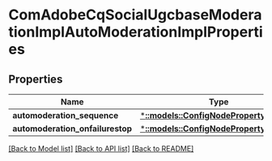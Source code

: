 # ComAdobeCqSocialUgcbaseModerationImplAutoModerationImplProperties

## Properties
Name | Type | Description | Notes
------------ | ------------- | ------------- | -------------
**automoderation_sequence** | [***::models::ConfigNodePropertyArray**](configNodePropertyArray.md) |  | [optional] 
**automoderation_onfailurestop** | [***::models::ConfigNodePropertyBoolean**](configNodePropertyBoolean.md) |  | [optional] 

[[Back to Model list]](../README.md#documentation-for-models) [[Back to API list]](../README.md#documentation-for-api-endpoints) [[Back to README]](../README.md)



